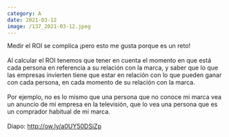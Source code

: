 ```yaml
--- 
category: A 
date: 2021-03-12 
image: /137_2021-03-12.jpeg 
--- 
```


Medir el ROI se complica ¡pero esto me gusta porque es un reto!<br><br>Al calcular el ROI tenemos que tener en cuenta el momento en que está cada persona en referencia a su relación con la marca, y saber que lo que las empresas invierten tiene que estar en relación con lo que pueden ganar con cada persona, en cada momento de su relación con la marca. <br><br>Por ejemplo, no es lo mismo que una persona que no conoce mi marca vea un anuncio de mi empresa en la televisión, que lo vea una persona que es un comprador habitual de mi marca. <br><br>Diapo: http://ow.ly/a0UY50DSiZp